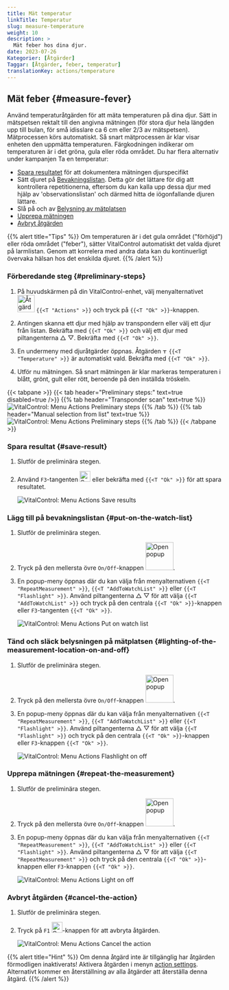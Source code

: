 ```yaml
---
title: Mät temperatur
linkTitle: Temperatur
slug: measure-temperature
weight: 10
description: >
  Mät feber hos dina djur.
date: 2023-07-26
Kategorier: [Åtgärder]
Taggar: [Åtgärder, feber, temperatur]
translationKey: actions/temperature
---
```


## Mät feber {#measure-fever}

Använd temperaturåtgärden för att mäta temperaturen på dina djur. Sätt in mätspetsen rektalt till den angivna mätningen (för stora djur hela längden upp till bulan, för små idisslare ca 6 cm eller 2/3 av mätspetsen). Mätprocessen körs automatiskt. Så snart mätprocessen är klar visar enheten den uppmätta temperaturen. Färgkodningen indikerar om temperaturen är i det gröna, gula eller röda området. Du har flera alternativ under kampanjen Ta en temperatur:

- [Spara resultatet](#save-result) för att dokumentera mätningen djurspecifikt
- Sätt djuret på [Bevakningslistan](#put-on-the-watch-list). Detta gör det lättare för dig att kontrollera repetitionerna, eftersom du kan kalla upp dessa djur med hjälp av 'observationslistan' och därmed hitta de iögonfallande djuren lättare.
- Slå på och av [Belysning av mätplatsen](#lighting-of-the-measurement-location-on-and-off)
- [Upprepa mätningen](#repeat-the-measurement)
- [Avbryt åtgärden](#cancel-the-action)

{{% alert title="Tips" %}}
Om temperaturen är i det gula området ("förhöjd") eller röda området ("feber"), sätter VitalControl automatiskt det valda djuret på larmlistan. Genom att korrelera med andra data kan du kontinuerligt övervaka hälsan hos det enskilda djuret.
{{% /alert %}}

### Förberedande steg {#preliminary-steps}

1. På huvudskärmen på din VitalControl-enhet, välj menyalternativet &nbsp;<img src="/icons/actions.svg" width="40" align="bottom" alt="Åtgärder" /> `{{<T "Actions" >}}` och tryck på `{{<T "Ok" >}}`-knappen.

2. Antingen skanna ett djur med hjälp av transpondern eller välj ett djur från listan. Bekräfta med `{{<T "Ok" >}}` och välj ett djur med piltangenterna △ ▽. Bekräfta med `{{<T "Ok" >}}`.


3. En undermeny med djuråtgärder öppnas. Åtgärden <img src="/icons/actions/temperature.svg" width="10" align="bottom" alt="Temperature" /> `{{<T "Temperature" >}}` är automatiskt vald. Bekräfta med `{{<T "Ok" >}}`.

4. Utför nu mätningen. Så snart mätningen är klar markeras temperaturen i blått, grönt, gult eller rött, beroende på den inställda tröskeln.

{{< tabpane >}}
{{< tab header="Preliminary steps:" text=true disabled=true />}}
{{% tab header="Transponder scan" text=true %}}
![VitalControl: Menu Actions Preliminary steps](../images/firststeps-scan.png "Preliminary steps")
{{% /tab %}}
{{% tab header="Manual selection from list" text=true %}}
![VitalControl: Menu Actions Preliminary steps](../images/firststeps.png "Preliminary steps")
{{% /tab %}}
{{< /tabpane >}}

### Spara resultat {#save-result}

1. Slutför de preliminära stegen.

2. Använd `F3`-tangenten <img src="/icons/footer/save.svg" width="25" align="bottom" alt="Save" /> eller bekräfta med `{{<T "Ok" >}}` för att spara resultatet.

    ![VitalControl: Menu Actions Save results](../images/saveresults.png "Save results")

### Lägg till på bevakningslistan {#put-on-the-watch-list}

1. Slutför de preliminära stegen.

2. Tryck på den mellersta övre `On/Off`-knappen <img src="/icons/footer/repeat_add_to_watch.svg" width="65" align="bottom" alt="Open popup" />.

3. En popup-meny öppnas där du kan välja från menyalternativen `{{<T "RepeatMeasurement" >}}`, `{{<T "AddToWatchList" >}}` eller `{{<T "Flashlight" >}}`. Använd piltangenterna △ ▽ för att välja `{{<T "AddToWatchList" >}}` och tryck på den centrala `{{<T "Ok" >}}`-knappen eller `F3`-tangenten `{{<T "Ok" >}}`.

    ![VitalControl: Menu Actions Put on watch list](../images/watchlist.png "Put on watch list")

### Tänd och släck belysningen på mätplatsen {#lighting-of-the-measurement-location-on-and-off}

1. Slutför de preliminära stegen.

2. Tryck på den mellersta övre `On/Off`-knappen <img src="/icons/footer/repeat_add_to_watch.svg" width="65" align="bottom" alt="Open popup" />.


3. En popup-meny öppnas där du kan välja från menyalternativen `{{<T "RepeatMeasurement" >}}`, `{{<T "AddToWatchList" >}}` eller `{{<T "Flashlight" >}}`. Använd piltangenterna △ ▽ för att välja `{{<T "Flashlight" >}}` och tryck på den centrala `{{<T "Ok" >}}`-knappen eller `F3`-knappen `{{<T "Ok" >}}`.

    ![VitalControl: Menu Actions Flashlight on off](../images/light.png "Flashlight on off")

### Upprepa mätningen {#repeat-the-measurement}

1. Slutför de preliminära stegen.

2. Tryck på den mellersta övre `On/Off`-knappen <img src="/icons/footer/repeat_add_to_watch.svg" width="65" align="bottom" alt="Open popup" />.

3. En popup-meny öppnas där du kan välja från menyalternativen `{{<T "RepeatMeasurement" >}}`, `{{<T "AddToWatchList" >}}` eller `{{<T "Flashlight" >}}`. Använd piltangenterna △ ▽ för att välja `{{<T "RepeatMeasurement" >}}` och tryck på den centrala `{{<T "Ok" >}}`-knappen eller `F3`-knappen `{{<T "Ok" >}}`.

    ![VitalControl: Menu Actions Light on off](../images/repeat.png "Light on off")

### Avbryt åtgärden {#cancel-the-action}

1. Slutför de preliminära stegen.

2. Tryck på `F1` <img src="/icons/footer/cancel.svg" width="25" align="bottom" alt="Cancel" />-knappen för att avbryta åtgärden.

    ![VitalControl: Menu Actions Cancel the action](../images/saveresults.png "Cancel the action")

{{% alert title="Hint" %}}
Om denna åtgärd inte är tillgänglig har åtgärden förmodligen inaktiverats! Aktivera åtgärden i menyn [action settings](../setting/). Alternativt kommer en återställning av alla åtgärder att återställa denna åtgärd.
{{% /alert %}}
